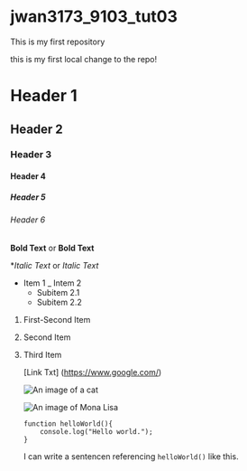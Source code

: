 # jwan3173_9103_tut03
This is my first repository

this is my first local change to the repo!

# Header 1
## Header 2
### Header 3
#### Header 4
##### Header 5
###### Header 6

**Bold Text** or __Bold Text__

**Italic Text* or _Italic Text_

- Item 1
_ Intem 2
    - Subitem 2.1
    - Subitem 2.2

1. First-Second Item
1. Second Item
1. Third Item

    [Link Txt] (https://www.google.com/)

    ![An image of a cat](https://placekitten.com/200/300)

    ![An image of Mona Lisa](readmeImages/Mona_Lisa_by_Lenardo_da_Vinci_500_x_700.jpg)

    ```
    function helloWorld(){
        console.log("Hello world.");
    }
    ```

    I can write a sentencen referencing `helloWorld()` like this.
